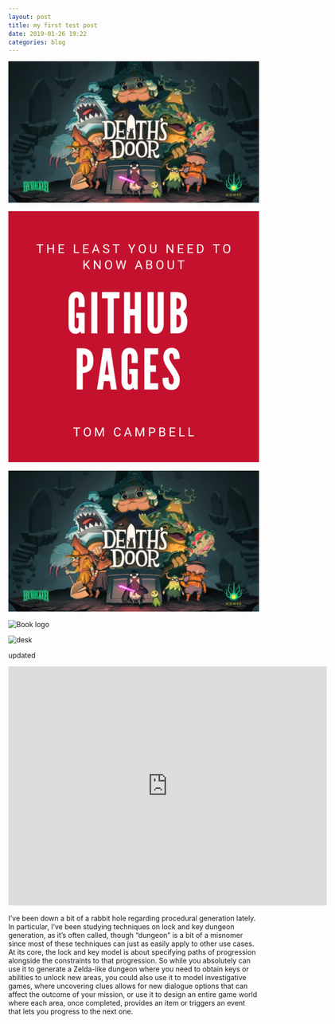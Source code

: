 ```yaml
---
layout: post
title: my first test post
date: 2019-01-26 19:22
categories: blog
---
```

<!-- Hello old friend, how do you do ssssssssssssssssssssssssssssssssssssssssssssssssssssssssssss -->

![test image](/assets/images/test-image.jpg)

![Book logo](/assets/images/logo.png)

![Book logo](/assets/image.jpg)

![Book logo](https://assetsio.reedpopcdn.com/deaths-door-characters-large-crow.jpg?width=1920&height=1920&fit=bounds&quality=80&format=jpg&auto=webp)

![desk](https://cloud.githubusercontent.com/assets/1424573/3378137/abac6d7c-fbe6-11e3-8e09-55745b6a8176.png)

updated

<iframe width="640" height="480" src="http://www.youtube.com/embed/dQw4w9WgXcQ" frameborder="0" allowfullscreen></iframe>

I’ve been down a bit of a rabbit hole regarding procedural generation lately. In particular, I’ve been studying techniques on lock and key dungeon generation, as it’s often called, though “dungeon” is a bit of a misnomer since most of these techniques can just as easily apply to other use cases. At its core, the lock and key model is about specifying paths of progression alongside the constraints to that progression. So while you absolutely can use it to generate a Zelda-like dungeon where you need to obtain keys or abilities to unlock new areas, you could also use it to model investigative games, where uncovering clues allows for new dialogue options that can affect the outcome of your mission, or use it to design an entire game world where each area, once completed, provides an item or triggers an event that lets you progress to the next one.